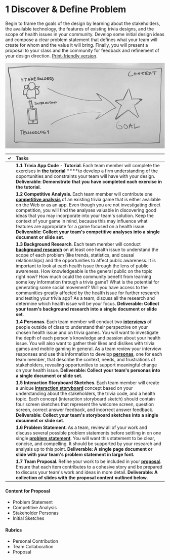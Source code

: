 # 1 Discover & Define Problem

Begin to frame the goals of the design by learning about the stakeholders, the available technology, the features of existing trivia designs, and the scope of health issues in your community. Develop some initial design ideas and compose a clear problem statement that defines what your team will create for whom and the value it will bring. Finally, you will present a proposal to your class and the community for feedback and refinement of your design direction. [Print-friendly version](https://idewcomputing.github.io/project-trivia-health/project-instructions/1.-discover-and-define-problem).

![](../.gitbook/assets/img_1567.JPG)

| **✓** | **Tasks** |
| :---: | :--- |
|  | **1.1 Trivia App Code - Tutorial.** Each team member will complete the exercises in [**the tutorial**](https://docs.idew.org/code-trivia/tutorial/overview-of-code-template) ****to develop a firm understanding of the opportunities and constraints your team will have with your design. **Deliverable: Demonstrate that you have completed each exercise in the tutorial.** |
|  | **1.2 Competitive Analysis.**  Each team member will contribute one [**competitive analysis**](https://docs.idew.org/principles-and-practices/practices/competitive-analysis) of an existing trivia game that is either available on the Web or as an app. Even though you are not investigating direct competition, you will find the analyses valuable in discovering good ideas that you may incorporate into your team's solution. Keep the context of your game in mind, because this may influence what features are appropriate for a game focused on a health issue. **Deliverable: Collect your team's competitive analyses into a single document or slide set**. |
|  | **1.3 Background Research.** Each team member will conduct [**background research**](https://docs.idew.org/principles-and-practices/practices/background-research) on at least one health issue to understand the scope of each problem \(like trends, statistics, and causal relationships\) and the opportunities to affect public awareness. It is important to look at each health issue through the lens of public awareness. How knowledgeable is the general public on the topic right now? How much could the community benefit from learning some key information through a trivia game? What is the potential for generating some social movement? Will you have access to the communities greatly affected by the health issue for further research and testing your trivia app? As a team, discuss all the research and determine which health issue will be your focus. **Deliverable: Collect your team's background research into a single document or slide set**. |
|  | **1.4 Personas.** Each team member will conduct two [**interviews**](https://docs.idew.org/principles-and-practices/practices/interviews) of people outside of class to understand their perspective on your chosen health issue and on trivia games. You will want to investigate the depth of each person's knowledge and passion about your health issue. You will also want to gather their likes and dislikes with trivia games and mobile gaming in general. As a team review your interview responses and use this information to develop [**personas**](https://docs.idew.org/principles-and-practices/practices/personas), one for each team member, that describe the context, needs, and frustrations of stakeholders, revealing opportunities to support meaningful change on your health issue. **Deliverable: Collect your team's personas into a single document or slide set.** |
|  | **1.5 Interaction Storyboard Sketches.** Each team member will create a unique [**interaction storyboard**](https://docs.idew.org/principles-and-practices/practices/interaction-storyboards) concept based on your understanding about the stakeholders, the trivia code, and a health topic. Each concept \(interaction storyboard sketch\) should contain four screen sketches that represent the welcome screen, question screen, correct answer feedback, and incorrect answer feedback. **Deliverable: Collect your team's storyboard sketches into a single document or slide set**. |
|  | **1.6 Problem Statement.** As a team, review all of your work and discuss several possible problem statements before settling in on one single [**problem statement**](https://docs.idew.org/principles-and-practices/practices/problem-statements). You will want this statement to be clear, concise, and compelling. It should be supported by your research and analysis up to this point. **Deliverable: A single page document or slide with your team's problem statement in large font.** |
|  | **1.7 Team Proposal.** Refine your work to be included in your [**proposa**l](https://docs.idew.org/principles-and-practices/practices/concept-proposals). Ensure that each item contributes to a cohesive story and be prepared to discuss your team's work and ideas in more detail. **Deliverable: A collection of slides with the proposal content outlined below.** |

#### **Content for Proposal**

* Problem Statement
* Competitive Analysis
* Stakeholder Personas
* Initial Sketches

#### **Rubrics**

* Personal Contribution
* Team Collaboration
* Proposal



